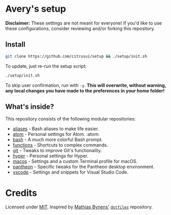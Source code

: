 # Avery's setup

**Disclaimer:** These settings are not meant for everyone! If you'd like to use these configurations, consider reviewing and/or forking this repository.

## Install

```sh
git clone https://github.com/citrusui/setup && ./setup/init.sh
```

To update, just re-run the setup script:

```sh
./setup/init.sh
```

To skip user confirmation, run with `-y`. **This will overwrite, without warning, any local changes you have made to the preferences in your home folder!**

## What's inside?

This repository consists of the following modular repositories:

- [aliases](https://github.com/citrusui/aliases) - Bash aliases to make life easier.
- [atom](https://github.com/citrusui/atom) - Personal settings for Atom. :atom:
- [bash](https://github.com/citrusui/bash) - A much more colorful Bash prompt.
- [functions](https://github.com/citrusui/functions) - Shortcuts to complex commands.
- [git](https://github.com/citrusui/git) - Tweaks to improve Git's functionality.
- [hyper](https://github.com/citrusui/hyper) - Personal settings for Hyper.
- [macos](https://github.com/citrusui/macos) - Settings and a custom Terminal profile for macOS.
- [pantheon](https://github.com/citrusui/pantheon) - Specific tweaks for the Pantheon desktop environment.
- [vscode](https://github.com/citrusui/vscode) - Settings and snippets for Visual Studio Code.

# Credits

Licensed under [MIT](LICENSE.md). Inspired by [Mathias Bynens'](https://mathiasbynens.be) [`dotfiles`](https://github.com/mathiasbynens/dotfiles) repository.
